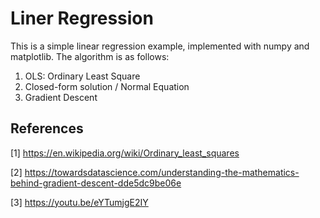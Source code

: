 # Liner Regression

This is a simple linear regression example, implemented with numpy and matplotlib.
The algorithm is as follows:

1. OLS: Ordinary Least Square
2. Closed-form solution / Normal Equation
3. Gradient Descent

## References

[1] <https://en.wikipedia.org/wiki/Ordinary_least_squares>

[2] <https://towardsdatascience.com/understanding-the-mathematics-behind-gradient-descent-dde5dc9be06e>

[3] <https://youtu.be/eYTumjgE2IY>